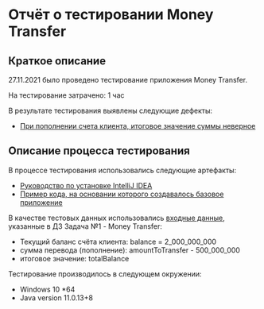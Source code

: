# Отчёт о тестировании Money Transfer

## Краткое описание

27.11.2021 было проведено тестирование приложения Money Transfer.

На тестирование затрачено: 1 час

В результате тестирования выявлены следующие дефекты:
* [При пополнении счета клиента, итоговое значение суммы неверное](https://github.com/JMatweewa/1.1-Java_Money-Transfer/issues/1#issue-1065047259)


## Описание процесса тестирования

В процессе тестирования использовались следующие артефакты:
* [Руководство по установке IntelliJ IDEA](https://github.com/netology-code/javaqa-homeworks/blob/master/intro/idea.md)
* [Пример кода, на основании которого создавалось базовое приложение](https://github.com/netology-code/javaqa-code/blob/master/1.2_programming/variables/src/Main.java)


В качестве тестовых данных использовались [входные данные](https://github.com/netology-code/javaqa-homeworks/blob/master/intro/MERGED.md), указанные в ДЗ Задача №1 - Money Transfer:

* Текущий баланс счёта клиента: balance = 2_000_000_000
* сумма перевода (пополнение): amountToTransfer - 500_000_000
* итоговое значение: totalBalance

Тестирование производилось в следующем окружении:
* Windows 10 *64
* Java version 11.0.13+8